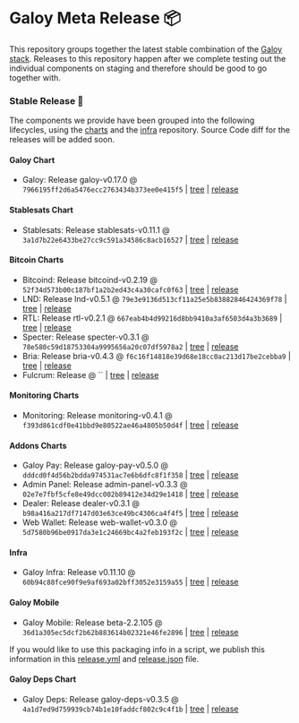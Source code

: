 # Galoy Meta Release 📦

This repository groups together the latest stable combination of the [Galoy stack](https://github.com/GaloyMoney/awesome-galoy#tech-components).
Releases to this repository happen after we complete testing out the individual components on staging and therefore should be good to go together with.

### Stable Release 🎉

The components we provide have been grouped into the following lifecycles, using the [charts](https://github.com/GaloyMoney/charts) and the [infra](https://github.com/GaloyMoney/galoy-infra) repository.
Source Code diff for the releases will be added soon.

#### Galoy Chart
- Galoy: Release galoy-v0.17.0 @ `7966195ff2d6a5476ecc2763434b373ee0e415f5` | [tree](https://github.com/GaloyMoney/charts/tree/7966195ff2d6a5476ecc2763434b373ee0e415f5/charts/galoy) | [release](https://github.com/GaloyMoney/charts/releases/tag/galoy-v0.17.0)

#### Stablesats Chart
- Stablesats: Release stablesats-v0.11.1 @ `3a1d7b22e6433be27cc9c591a34586c8acb16527` | [tree](https://github.com/GaloyMoney/charts/tree/3a1d7b22e6433be27cc9c591a34586c8acb16527/charts/stablesats) | [release](https://github.com/GaloyMoney/charts/releases/tag/stablesats-v0.11.1)

#### Bitcoin Charts
- Bitcoind: Release bitcoind-v0.2.19 @ `52f34d573b00c187bf1a2b2ed43c4a30cafc0f63` | [tree](https://github.com/GaloyMoney/charts/tree/52f34d573b00c187bf1a2b2ed43c4a30cafc0f63/charts/bitcoind) | [release](https://github.com/GaloyMoney/charts/releases/tag/bitcoind-v0.2.19)
- LND: Release lnd-v0.5.1 @ `79e3e9136d513cf11a25e5b83882846424369f78` | [tree](https://github.com/GaloyMoney/charts/tree/79e3e9136d513cf11a25e5b83882846424369f78/charts/lnd) | [release](https://github.com/GaloyMoney/charts/releases/tag/lnd-v0.5.1)
- RTL: Release rtl-v0.2.1 @ `667eab4b4d99216d8bb9410a3af6503d4a3b3689` | [tree](https://github.com/GaloyMoney/charts/tree/667eab4b4d99216d8bb9410a3af6503d4a3b3689/charts/rtl) | [release](https://github.com/GaloyMoney/charts/releases/tag/rtl-v0.2.1)
- Specter: Release specter-v0.3.1 @ `78e580c59d18753304a9995656a20c07df5978a2` | [tree](https://github.com/GaloyMoney/charts/tree/78e580c59d18753304a9995656a20c07df5978a2/charts/specter) | [release](https://github.com/GaloyMoney/charts/releases/tag/specter-v0.3.1)
- Bria: Release bria-v0.4.3 @ `f6c16f14818e39d68e18cc0ac213d17be2cebba9` | [tree](https://github.com/GaloyMoney/charts/tree/f6c16f14818e39d68e18cc0ac213d17be2cebba9/charts/bria) | [release](https://github.com/GaloyMoney/charts/releases/tag/bria-v0.4.3)
- Fulcrum: Release  @ `` | [tree](https://github.com/GaloyMoney/charts/tree//charts/fulcrum) | [release](https://github.com/GaloyMoney/charts/releases/tag/)

#### Monitoring Charts
- Monitoring: Release monitoring-v0.4.1 @ `f393d861cdf0e41bbd9e80522ae46a4805b50d4f` | [tree](https://github.com/GaloyMoney/charts/tree/f393d861cdf0e41bbd9e80522ae46a4805b50d4f/charts/monitoring) | [release](https://github.com/GaloyMoney/charts/releases/tag/monitoring-v0.4.1)

#### Addons Charts
- Galoy Pay: Release galoy-pay-v0.5.0 @ `dddcd0f4d56b2bdda974531ac7e6b6dfc8f1f358` | [tree](https://github.com/GaloyMoney/charts/tree/dddcd0f4d56b2bdda974531ac7e6b6dfc8f1f358/charts/galoy-pay) | [release](https://github.com/GaloyMoney/charts/releases/tag/galoy-pay-v0.5.0)
- Admin Panel: Release admin-panel-v0.3.3 @ `02e7e7fbf5cfe8e49dcc002b89412e34d29e1418` | [tree](https://github.com/GaloyMoney/charts/tree/02e7e7fbf5cfe8e49dcc002b89412e34d29e1418/charts/admin-panel) | [release](https://github.com/GaloyMoney/charts/releases/tag/admin-panel-v0.3.3)
- Dealer: Release dealer-v0.3.1 @ `b98a416a217df7147d03e63ce49bc4306ca4f4f5` | [tree](https://github.com/GaloyMoney/charts/tree/b98a416a217df7147d03e63ce49bc4306ca4f4f5/charts/dealer) | [release](https://github.com/GaloyMoney/charts/releases/tag/dealer-v0.3.1)
- Web Wallet: Release web-wallet-v0.3.0 @ `5d7580b96be0917da3e1c24669bc4a2feb193f2c` | [tree](https://github.com/GaloyMoney/charts/tree/5d7580b96be0917da3e1c24669bc4a2feb193f2c/charts/web-wallet) | [release](https://github.com/GaloyMoney/charts/releases/tag/web-wallet-v0.3.0)

#### Infra

- Galoy Infra: Release v0.11.10 @ `60b94c88fce90f9e9af693a02bff3052e3159a55` | [tree](https://github.com/GaloyMoney/galoy-infra/tree/60b94c88fce90f9e9af693a02bff3052e3159a55) | [release](https://github.com/GaloyMoney/galoy-infra/releases/tag/v0.11.10)

#### Galoy Mobile

- Galoy Mobile: Release beta-2.2.105 @ `36d1a305ec5dcf2b62b883614b02321e46fe2896` | [tree](https://github.com/GaloyMoney/galoy-mobile/tree/36d1a305ec5dcf2b62b883614b02321e46fe2896) | [release](https://github.com/GaloyMoney/galoy-mobile/releases/tag/beta-2.2.105)

If you would like to use this packaging info in a script, we publish this information in this [release.yml](./release.yml) and [release.json](./release.json) file.

#### Galoy Deps Chart
- Galoy Deps: Release galoy-deps-v0.3.5 @ `4a1d7ed9d759939cb74b1e10faddcf802c9c4f1b` | [tree](https://github.com/GaloyMoney/charts/tree/4a1d7ed9d759939cb74b1e10faddcf802c9c4f1b/charts/galoy-deps) | [release](https://github.com/GaloyMoney/charts/releases/tag/galoy-deps-v0.3.5)
